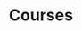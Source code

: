 ---
title: "Courses"
description: "Undergraduate and graduate courses on business cycles, economic slack, unemployment, macroeconomics, and mathematical methods."
---